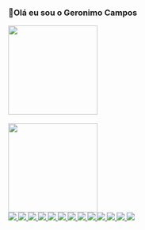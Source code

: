 ### 👋Olá eu sou o Geronimo Campos
  <a href="https://github.com/geronimo-santos">
    
  <img height="180em" src="https://github-readme-stats.vercel.app/api?username=geronimo-santos&show_icons=true&theme=highcontrast&include_all_commits=true&count_private=true"/>
 <br><br>
    
 <img height="180em" src="https://github-readme-stats.vercel.app/api/top-langs/?username=geronimo-santos&layout&langs_=7&theme=highcontrast"/>
 <br>
  <img src='https://img.shields.io/badge/Discord-7289DA?style=for-the-badge&logo=discord&logoColor=white'/>
  <img src='https://img.shields.io/badge/Udemy-EC5252?style=for-the-badge&logo=Udemy&logoColor=white'/>
  <img src='https://img.shields.io/badge/Bootstrap-563D7C?style=for-the-badge&logo=bootstrap&logoColor=white'/>
  <img src='https://img.shields.io/badge/React-20232A?style=for-the-badge&logo=react&logoColor=61DAFB'/>
  <img src='https://img.shields.io/badge/CSS3-1572B6?style=for-the-badge&logo=css3&logoColor=white'/>
  <img src='https://img.shields.io/badge/HTML5-E34F26?style=for-the-badge&logo=html5&logoColor=white'/>
  <img src='https://img.shields.io/badge/JavaScript-323330?style=for-the-badge&logo=javascript&logoColor=F7DF1E'/>
  <img src='https://img.shields.io/badge/Scratch-4D97FF?style=for-the-badge&logo=Scratch&logoColor=white'/>
  <img src='https://img.shields.io/badge/Codepen-000000?style=for-the-badge&logo=codepen&logoColor=white'/>
  <img src='https://img.shields.io/badge/GitHub-100000?style=for-the-badge&logo=github&logoColor=white'/>
  <img src='https://img.shields.io/badge/Instagram-E4405F?style=for-the-badge&logo=instagram&logoColor=white'/>
  <img src='https://img.shields.io/badge/LinkedIn-0077B5?style=for-the-badge&logo=linkedin&logoColor=white'/>
  
  
  
  
  
  
  <img src='https://hits.seeyoufarm.com/api/count/incr/badge.svg?url=https%3A%2F%2Fgithub.com%2F{username}1212%2Fhit-counter'/>
